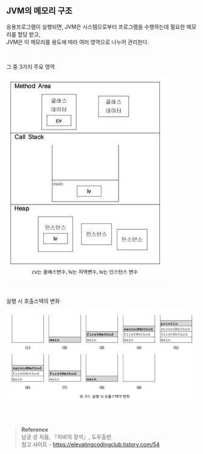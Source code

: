 ## JVM의 메모리 구조

응용프로그램이 실행되면, JVM은 시스템으로부터 프로그램을 수행하는데 필요한 메모리를 할당 받고,<br/> JVM은 이 메모리를 용도에 따라 여러 영역으로 나누어 관리한다.


<br/>

그 중 3가지 주요 영역

![이미지](/programming/img/JVM1.PNG)



<br/>

실행 시 호출스택의 변화

![이미지](/programming/img/JVM.PNG)





<br/><br/>

>**Reference**
><br/>남궁 성 지음, 『자바의 정석』, 도우출판.
><br/>참고 사이트 - https://elevatingcodingclub.tistory.com/54


